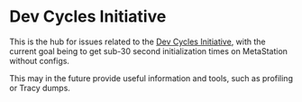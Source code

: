 # Dev Cycles Initiative
This is the hub for issues related to the [Dev Cycles Initiative](https://github.com/orgs/tgstation/projects/11), with the current goal being to get sub-30 second initialization times on MetaStation without configs.

This may in the future provide useful information and tools, such as profiling or Tracy dumps.

